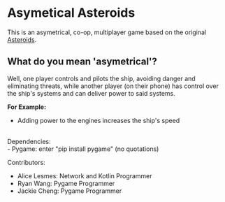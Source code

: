 # Asymetical Asteroids
This is an asymetrical, co-op, multiplayer game based on the original [Asteroids](https://en.wikipedia.org/wiki/Asteroids_(video_game)).

## What do you mean 'asymetrical'?
Well, one player controls and pilots the ship, avoiding danger and eliminating threats, while another player (on their phone) has control over the ship's systems and can deliver power to said systems.

**For Example:**
- Adding power to the engines increases the ship's speed
<br/>
Dependencies:<br/>
- Pygame: enter "pip install pygame" (no quotations)<br/>

Contributors: <br/>
- Alice Lesmes: Network and Kotlin Programmer<br/>
- Ryan Wang: Pygame Programmer<br/>
- Jackie Cheng: Pygame Programmer<br/>

